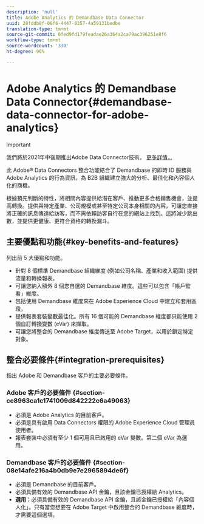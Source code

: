```yaml
---
description: 'null'
title: Adobe Analytics 的 Demandbase Data Connector
uuid: 28fddb8f-06f6-4447-8257-4a59131bedbe
translation-type: tm+mt
source-git-commit: 0fed9fd179feadae26a364a2ca79ac396251e8f6
workflow-type: tm+mt
source-wordcount: '330'
ht-degree: 96%

---
```



# Adobe Analytics 的 Demandbase Data Connector{#demandbase-data-connector-for-adobe-analytics}

>[!IMPORTANT]
>
>我們將於2021年中後期推出Adobe Data Connector技術。 [更多詳情...](/help/import/data-connectors/data-connectors-eol.md)

此 Adobe® Data Connectors 整合功能結合了 Demandbase 的即時 ID 服務與 Adobe Analytics 的行為資訊，為 B2B 組織建立強大的分析、最佳化和內容個人化的商機。

根據預先判斷的特性，將相關內容提供給潛在客戶、推動更多合格銷售機會，並提高轉換。提供與特定產業、公司規模或甚至特定公司本身相關的內容，可讓您直接將正確的訊息傳達給訪客，而不需依賴訪客自行在您的網站上找到。這將減少跳出數，並提供更健康、更符合資格的轉換漏斗。

## 主要優點和功能{#key-benefits-and-features}

列出前 5 大優點和功能。

* 針對 8 個標準 Demandbase 組織維度 (例如公司名稱、產業和收入範圍) 提供流量和轉換報表。
* 可讓您納入額外 8 個您自選的 Demandbase 維度。這些可以包含「帳戶監看」維度。
* 包括使用 Demandbase 維度來在 Adobe Experience Cloud 中建立和套用區段。
* 提供報表套裝變數最佳化。所有 16 個可能的 Demandbase 維度都只能使用 2 個自訂轉換變數 (eVar) 來擷取。
* 可讓您將整合的 Demandbase 維度傳送至 Adobe Target，以用於鎖定特定對象。

## 整合必要條件{#integration-prerequisites}

指出 Adobe 和 Demandbase 客戶的主要必要條件。

### Adobe 客戶的必要條件 {#section-ce8963ca1c1741009d842222c6a49063}

* 必須是 Adobe Analytics 的目前客戶。
* 必須是具有啟用 Data Connectors 權限的 Adobe Experience Cloud 管理員使用者。
* 報表套裝中必須有至少 1 個可用且已啟用的 eVar 變數。第二個 eVar 為選用。

### Demandbase 客戶的必要條件 {#section-08e14afe216a4b0db9e7e2965894de6f}

* 必須是 Demandbase 的目前客戶。
* 必須具備有效的 Demandbase API 金鑰，且該金鑰已授權給 Analytics。
* **選用：**&#x200B;必須具備有效的 Demandbase API 金鑰，且該金鑰已授權給「內容個人化」。只有當您想要在 Adobe Target 中啟用整合的 Demandbase 維度時，才需要這個選項。
